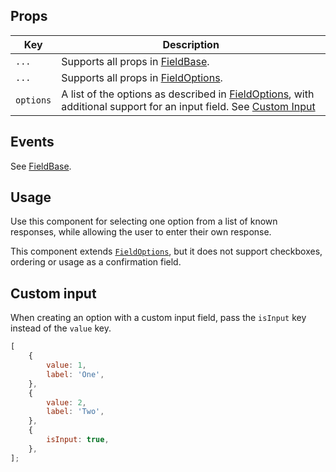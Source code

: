 ## Props

| Key | Description |
| --- | --- |
| `...` | Supports all props in [FieldBase](#/component/Form/fields/FieldBase). |
| `...` | Supports all props in [FieldOptions](#/component/Form/fields/FieldOptions). |
| `options` | A list of the options as described in [FieldOptions](#/component/Form/fields/FieldOptions), with additional support for an input field. See [Custom Input](#custom-input) |

## Events

See [FieldBase](#/component/Form/fields/FieldBase).

## Usage

Use this component for selecting one option from a list of known responses, while allowing the user to enter their own response.

This component extends [`FieldOptions`](#/component/Form/fields/FieldOptions), but it does not support checkboxes, ordering or usage as a confirmation field.

## Custom input

When creating an option with a custom input field, pass the `isInput` key instead of the `value` key.

```js
[
	{
		value: 1,
		label: 'One',
	},
	{
		value: 2,
		label: 'Two',
	},
	{
		isInput: true,
	},
];
```
